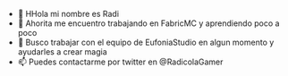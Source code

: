 - 👋 HHola mi nombre es Radi
- 🌱 Ahorita me encuentro trabajando en FabricMC y aprendiendo poco a poco
- 💞️ Busco trabajar con el equipo de EufoniaStudio en algun momento y ayudarles a crear magia
- 📫 Puedes contactarme por twitter en @RadicolaGamer
